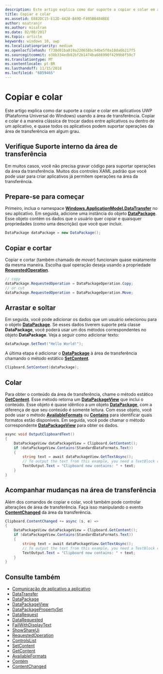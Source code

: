 ```yaml
---
description: Este artigo explica como dar suporte a copiar e colar em aplicativos da Plataforma Universal do Windows (UWP) usando a área de transferência.
title: Copiar e colar
ms.assetid: E882DC15-E12D-4420-B49D-F495BB484BEE
author: msatranjr
ms.author: misatran
ms.date: 02/08/2017
ms.topic: article
keywords: windows 10, uwp
ms.localizationpriority: medium
ms.openlocfilehash: f730d01ba019a220658bc94be5f0a18da6b217f5
ms.sourcegitcommit: e38b334edb82bf2b1474ba686990f4299b8f59c7
ms.translationtype: MT
ms.contentlocale: pt-BR
ms.lasthandoff: 11/15/2018
ms.locfileid: "6859465"
---
```

# <a name="copy-and-paste"></a>Copiar e colar

Este artigo explica como dar suporte a copiar e colar em aplicativos UWP (Plataforma Universal do Windows) usando a área de transferência. Copiar e colar é a maneira clássica de trocar dados entre aplicativos ou dentro de um aplicativo, e quase todos os aplicativos podem suportar operações da área de transferência em algum grau.

## <a name="check-for-built-in-clipboard-support"></a>Verifique Suporte interno da área de transferência

Em muitos casos, você não precisa gravar código para suportar operações da área da transferência. Muitos dos controles XAML padrão que você pode usar para criar aplicativos já permitem operações na área da transferência. 

## <a name="get-set-up"></a>Prepare-se para começar

Primeiro, inclua o namespace [**Windows.ApplicationModel.DataTransfer**](https://msdn.microsoft.com/library/windows/apps/Windows.ApplicationModel.DataTransfer) no seu aplicativo. Em seguida, adicione uma instância do objeto [**DataPackage**](https://msdn.microsoft.com/library/windows/apps/Windows.ApplicationModel.DataTransfer.DataPackage). Esse objeto contém os dados que o usuário quer copiar e quaisquer propriedades (como uma descrição) que você quer incluir.

<!-- For some reason, the snippets in this file are all inline in the WDCML topic. Suggest moving to VS project with rest of snippets. -->
```cs
DataPackage dataPackage = new DataPackage();
```

<!-- AuthenticateAsync-->

## <a name="copy-and-cut"></a>Copiar e cortar

Copiar e cortar (também chamado de *mover*) funcionam quase exatamente da mesma maneira. Escolha qual operação deseja usando a propriedade [**RequestedOperation**](https://msdn.microsoft.com/library/windows/apps/Windows.ApplicationModel.DataTransfer.DataPackage.RequestedOperation).

```cs
// copy 
dataPackage.RequestedOperation = DataPackageOperation.Copy;
// or cut
dataPackage.RequestedOperation = DataPackageOperation.Move;
```
## <a name="drag-and-drop"></a>Arrastar e soltar

Em seguida, você pode adicionar os dados que um usuário selecionou para o objeto [**DataPackage**](https://msdn.microsoft.com/library/windows/apps/Windows.ApplicationModel.DataTransfer.DataPackage). Se esses dados tiverem suporte pela classe **DataPackage**, você poderá usar um dos métodos correspondentes no objeto **DataPackage**. Veja a seguir como adicionar texto:

```cs
dataPackage.SetText("Hello World!");
```

A última etapa é adicionar o [**DataPackage**](https://msdn.microsoft.com/library/windows/apps/Windows.ApplicationModel.DataTransfer.DataPackage) à área de transferência chamando o método estático [**SetContent**](https://msdn.microsoft.com/library/windows/apps/Windows.ApplicationModel.DataTransfer.Clipboard.SetContent(Windows.ApplicationModel.DataTransfer.DataPackage)).

```cs
Clipboard.SetContent(dataPackage);
```
## <a name="paste"></a>Colar

Para obter o conteúdo da área de transferência, chame o método estático [**GetContent**](https://msdn.microsoft.com/library/windows/apps/Windows.ApplicationModel.DataTransfer.Clipboard.GetContent). Esse método retorna um [**DataPackageView**](https://msdn.microsoft.com/library/windows/apps/Windows.ApplicationModel.DataTransfer.DataPackageView) que inclui o conteúdo. Esse objeto é quase idêntico a um objeto [**DataPackage**](https://msdn.microsoft.com/library/windows/apps/Windows.ApplicationModel.DataTransfer.DataPackage), com a diferença de que seu conteúdo é somente leitura. Com esse objeto, você pode usar o método [**AvailableFormats**](https://msdn.microsoft.com/library/windows/apps/Windows.ApplicationModel.DataTransfer.DataPackageView.AvailableFormats) ou [**Contains**](https://msdn.microsoft.com/library/windows/apps/Windows.ApplicationModel.DataTransfer.DataPackageView.Contains(System.String)) para identificar quais formatos estão disponíveis. Em seguida, você pode chamar o método correspondente [**DataPackageView**](https://msdn.microsoft.com/library/windows/apps/Windows.ApplicationModel.DataTransfer.DataPackageView) para obter os dados.

```cs
async void OutputClipboardText()
{
    DataPackageView dataPackageView = Clipboard.GetContent();
    if (dataPackageView.Contains(StandardDataFormats.Text))
    {
        string text = await dataPackageView.GetTextAsync();
        // To output the text from this example, you need a TextBlock control
        TextOutput.Text = "Clipboard now contains: " + text;
    }
}
```

## <a name="track-changes-to-the-clipboard"></a>Acompanhar mudanças na área de transferência

Além dos comandos de copiar e colar, você também pode controlar alterações de área de transferência. Faça isso manipulando o evento [**ContentChanged**](https://msdn.microsoft.com/library/windows/apps/Windows.ApplicationModel.DataTransfer.Clipboard.ContentChanged) da área da transferência.

```cs
Clipboard.ContentChanged += async (s, e) => 
{
    DataPackageView dataPackageView = Clipboard.GetContent();
    if (dataPackageView.Contains(StandardDataFormats.Text))
    {
        string text = await dataPackageView.GetTextAsync();
        // To output the text from this example, you need a TextBlock control
        TextOutput.Text = "Clipboard now contains: " + text;
    }
}
```

## <a name="see-also"></a>Consulte também

* [Comunicação de aplicativo a aplicativo](index.md)
* [DataTransfer](https://msdn.microsoft.com/library/windows/apps/windows.applicationmodel.datatransfer.aspx)
* [DataPackage](https://msdn.microsoft.com/library/windows/apps/windows.applicationmodel.datatransfer.datapackage.aspx)
* [DataPackageView](https://msdn.microsoft.com/library/windows/apps/windows.applicationmodel.datatransfer.datapackageview.aspx)
* [DataPackagePropertySet]( https://msdn.microsoft.com/library/windows/apps/windows.applicationmodel.datatransfer.datapackagepropertyset.aspx)
* [DataRequest](https://msdn.microsoft.com/library/windows/apps/windows.applicationmodel.datatransfer.datarequest.aspx) 
* [DataRequested]( https://msdn.microsoft.com/library/windows/apps/windows.applicationmodel.datatransfer.datatransfermanager.datarequested.aspx)
* [FailWithDisplayText](https://msdn.microsoft.com/library/windows/apps/windows.applicationmodel.datatransfer.datarequest.failwithdisplaytext.aspx)
* [ShowShareUi](https://msdn.microsoft.com/library/windows/apps/windows.applicationmodel.datatransfer.datatransfermanager.showshareui.aspx)
* [RequestedOperation](https://msdn.microsoft.com/library/windows/apps/windows.applicationmodel.datatransfer.datapackage.requestedoperation.aspx) 
* [ControlsList](https://msdn.microsoft.com/library/windows/apps/xaml/mt185406.aspx)
* [SetContent](https://msdn.microsoft.com/library/windows/apps/xaml/windows.applicationmodel.datatransfer.clipboard.setcontent.aspx)
* [GetContent](https://msdn.microsoft.com/library/windows/apps/xaml/windows.applicationmodel.datatransfer.clipboard.getcontent.aspx)
* [AvailableFormats](https://msdn.microsoft.com/library/windows/apps/windows.applicationmodel.datatransfer.datapackageview.availableformats.aspx)
* [Contém](https://msdn.microsoft.com/library/windows/apps/windows.applicationmodel.datatransfer.datapackageview.contains.aspx)
* [ContentChanged](https://msdn.microsoft.com/library/windows/apps/xaml/windows.applicationmodel.datatransfer.clipboard.contentchanged.aspx)


